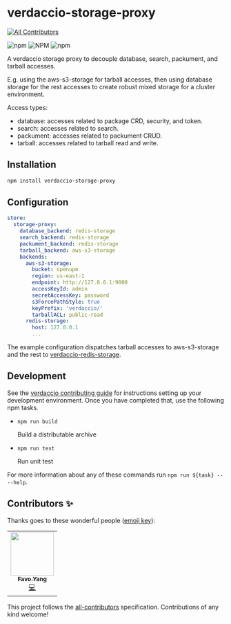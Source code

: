 # verdaccio-storage-proxy
<!-- ALL-CONTRIBUTORS-BADGE:START - Do not remove or modify this section -->
[![All Contributors](https://img.shields.io/badge/all_contributors-1-orange.svg?style=flat-square)](#contributors-)
<!-- ALL-CONTRIBUTORS-BADGE:END -->

![npm](https://img.shields.io/npm/v/verdaccio-storage-proxy) ![NPM](https://img.shields.io/npm/l/verdaccio-storage-proxy) ![npm](https://img.shields.io/npm/dm/verdaccio-storage-proxy)

A verdaccio storage proxy to decouple database, search, packument, and tarball accesses.

E.g. using the aws-s3-storage for tarball accesses, then using database storage for the rest accesses to create robust mixed storage for a cluster environment.

Access types:
- database: accesses related to package CRD, security, and token.
- search: accesses related to search.
- packument: accesses related to packument CRUD.
- tarball: accesses related to tarball read and write.

## Installation

```bash
npm install verdaccio-storage-proxy
```

## Configuration

```yaml
store:
  storage-proxy:
    database_backend: redis-storage
    search_backend: redis-storage
    packument_backend: redis-storage
    tarball_backend: aws-s3-storage
    backends:
      aws-s3-storage:
        bucket: openupm
        region: us-east-1
        endpoint: http://127.0.0.1:9000
        accessKeyId: admin
        secretAccessKey: password
        s3ForcePathStyle: true
        keyPrefix: 'verdaccio/'
        tarballACL: public-read
      redis-storage:
        host: 127.0.0.1
        ...
```

The example configuration dispatches tarball accesses to aws-s3-storage and the rest to [verdaccio-redis-storage](https://github.com/openupm/verdaccio-redis-storage).

## Development

See the [verdaccio contributing guide](https://github.com/verdaccio/verdaccio/blob/master/CONTRIBUTING.md) for instructions setting up your development environment.
Once you have completed that, use the following npm tasks.

  - `npm run build`

    Build a distributable archive

  - `npm run test`

    Run unit test

For more information about any of these commands run `npm run ${task} -- --help`.

## Contributors ✨

Thanks goes to these wonderful people ([emoji key](https://allcontributors.org/docs/en/emoji-key)):

<!-- ALL-CONTRIBUTORS-LIST:START - Do not remove or modify this section -->
<!-- prettier-ignore-start -->
<!-- markdownlint-disable -->
<table>
  <tr>
    <td align="center"><a href="http://littlebigfun.com"><img src="https://avatars.githubusercontent.com/u/125390?v=4?s=100" width="100px;" alt=""/><br /><sub><b>Favo Yang</b></sub></a><br /><a href="https://github.com/openupm/verdaccio-storage-proxy/commits?author=favoyang" title="Code">💻</a></td>
  </tr>
</table>

<!-- markdownlint-restore -->
<!-- prettier-ignore-end -->

<!-- ALL-CONTRIBUTORS-LIST:END -->

This project follows the [all-contributors](https://github.com/all-contributors/all-contributors) specification. Contributions of any kind welcome!